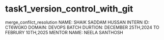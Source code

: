 # task1_version_control_with_git
merge_confilct_resolution
NAME: SHAIK SADDAM HUSSAN
INTERN ID: CT6WGKO
DOMAIN: DEVOPS
BATCH DURTION: DECEMBER 25TH,2024 TO FEBRURY 10TH,2025
MENTOR NAME: NEELA SANTHOSH
